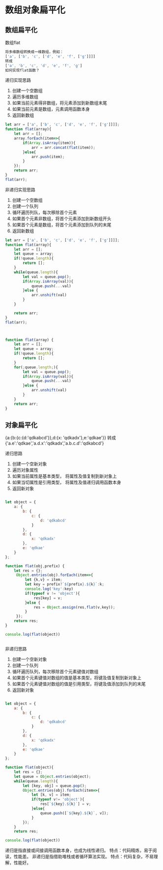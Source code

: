 # 数组对象扁平化

## 数组扁平化
 数组flat
 ```js
 将多维数组转换成一维数组，例如：
 ['a', ['b', 'c', ['d', 'e', 'f', ['g']]]]
 转成
 ['a', 'b', 'c', 'd', 'e', 'f', 'g']
 如何实现flat函数？
 ```
 递归实现思路
 1. 创建一个空数组
 2. 遍历多维数组
 3. 如果当前元素得非数组，将元素添加到新数组末尾
 4. 如果当前元素是数组，元素调用函数本身
 5. 返回新数组

```js
let arr = ['a', ['b', 'c', ['d', 'e', 'f', ['g']]]];
function flat(array){
    let arr = [];
    array.forEach(item=>{
        if(Array.isArray(item)){
            arr = arr.concat(flat(item));
        }else{
            arr.push(item);
        }
    });
    return arr;
}
flat(arr);
```

  非递归实现思路
 1. 创建一个空数组
 2. 创建一个队列
 3. 循环遍历列队，每次移除首个元素
 4. 如果首个元素非数组，将首个元素添加到新数组开头
 5. 如果首个元素是数组，将首个元素添加到队列的末尾
 6. 返回新数组

```js
let arr = ['a', ['b', 'c', ['d', 'e', 'f', ['g']]]];
function flat(array){
    let arr = [];
    let queue = array;
    if(!queue.length){
        return [];
    }
    while(queue.length){
        let val = queue.pop();
        if(Array.isArray(val)){
            queue.push(...val)
        }else {
            arr.unshift(val)
        }
    }

    return arr;
}
flat(arr);



function flat(array) {
    let arr = [];
    let queue = array;
    if(!queue.length){
        return [];
    }
    for(;queue.length;){
        let val = queue.pop();
        if(Array.isArray(val)){
            queue.push(...val)
        }else {
            arr.unshift(val)
        }
    }
    return arr;
}
```

## 对象扁平化

{a:{b:{c:{d:'qdkabcd'}},d:{x: 'qdkadx'},e:'qdkae'}}
转成
{'a.e':'qdkae','a.d.x':'qdkadx','a.b.c.d':'qdkabcd'}


递归思路

1. 创建一个空新对象
2. 遍历对象属性
3. 如果当前属性是基本类型， 将属性及值复制到新对象上
4. 如果当切属性是引用类型， 将属性及值递归调用函数本身
5. 返回新对象

```js

let object = {
    a: {
        b: {
            c: {
                d: 'qdkabcd'
            }
        },
        d: {
            x: 'qdkadx'
        },
        e: 'qdkae'
    }
};

function flat(obj,prefix) {
    let res = {};
     Object.entries(obj).forEach(item=>{
         let {k,v} = item;
         let key = prefix?`${prefix}.${k}`:k;
         console.log('key':key)
         if(typeof v != 'object'){
             res[key] = v;
         }else {
             res = Object.assign(res,flat(v,key));
         }
     });
    return res;
}

console.log(flat(object))



```

非递归思路

1. 创建一个空新对象
2. 创建一个队列
3. 循环遍历队列，每次移除首个元素键值对数组
4. 如果首个元素键值对数组的值是基本类型，将键及值复制到新对象上
5. 如果首个元素键值对数组的值是引用类型，将键及值添加到队列的末尾
6. 返回新对象

```js

let object = {
    a: {
        b: {
            c: {
                d: 'qdkabcd'
            }
        },
        d: {
            x: 'qdkadx'
        },
        e: 'qdkae'
    }
};

function flat(object){
    let res = {};
    let queue = Object.entries(object);
    while(queue.length){
        let [key, obj] = queue.pop();
        Object.entries(obj).forEach(item=>{
            let [k, v] = item;
            if(typeof v!= 'object'){
                res[`${key}.${k}`] = v;
            }else{
                queue.push([`${key}.${k}`, v]);
            }
        });
    }
    return res;

console.log(flat(object))
```
递归是指直接或间接调用函数本身，也成为线性递归。
特点：代码精炼，易于阅读，性能差。
非递归是指借助堆栈或者循环算法实现。
特点：代码复杂，不易理解，性能好。